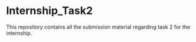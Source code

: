 # Internship_Task2
This repository contains all the submission material regarding task 2 for the internship.
